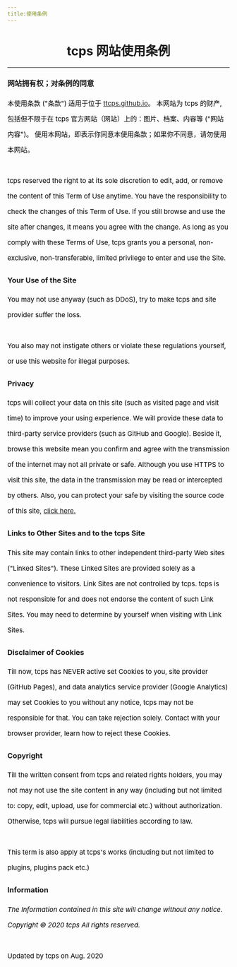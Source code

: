 ```yaml
---
title:使用条例
---
```

<style>
h1 {text-align: center;}
h4 {text-align: center;}
h3 {text-align: center;}
p {text-align: center;}
</style>
<style type="text/css">
  #left{
        text-align:left;
  }
  #right{
        text-align:right;
  }
  #center{
        text-align:center;
  }
  .banner{
                 font-size:12.5px;
                 line-height: 40px;
                 background-color: #f0f0f0;
                 weight: 100%;
                 color: #000000;
                 text-align: center;
  }
  #text{
        line-height: 35px;
        font-size: 15px;
        color:black;
        text-align: left;
</style>
<h1>tcps 网站使用条例</h1>
<hr>
<h3 id="left">网站拥有权；对条例的同意</h3>
<p id="text">本使用条款 ("条款") 适用于位于 <a href="/">ttcps.github.io</a>。 本网站为 tcps 的财产, 包括但不限于在 tcps 官方网站（网站）上的：图片、档案、内容等 ("网站内容")。 使用本网站，即表示你同意本使用条款；如果你不同意，请勿使用本网站。<br><br>tcps reserved the right to at its sole discretion to edit, add, or remove the content of this Term of Use anytime. You have the responsibility to check the changes of this Term of Use. If you still browse and use the site after changes, It means you agree with the change. As long as you comply with these Terms of Use, tcps grants you a personal, non-exclusive, non-transferable, limited privilege to enter and use the Site.</p>
<h3 id="left">Your Use of the Site</h3>
<p id="text">You may not use anyway (such as DDoS), try to make tcps and site provider suffer the loss.<br><br>You also may not instigate others or violate these regulations yourself, or use this website for illegal purposes.</p>
<h3 id="left">Privacy</h3>
<p id="text">tcps will collect your data on this site (such as visited page and visit time) to improve your using experience. We will provide these data to third-party service providers (such as GitHub and Google). Beside it, browse this website mean you confirm and agree with the transmission of the internet may not all private or safe. Although you use HTTPS to visit this site, the data in the transmission may be read or intercepted by others. Also, you can protect your safe by visiting the source code of this site, <a href="/jump/source-code/">click here.</a></p>
<h3 id="left">Links to Other Sites and to the tcps Site</h3>
<p id="text">This site may contain links to other independent third-party Web sites ("Linked Sites"). These Linked Sites are provided solely as a convenience to visitors. Link Sites are not controlled by tcps. tcps is not responsible for and does not endorse the content of such Link Sites. You may need to determine by yourself when visiting with Link Sites.</p>
<h3 id="left">Disclaimer of Cookies</h3>
<p id="text">Till now, tcps has NEVER active set Cookies to you, site provider (GitHub Pages), and data analytics service provider (Google Analytics) may set Cookies to you without any notice, tcps may not be responsible for that. You can take rejection solely. Contact with your browser provider, learn how to reject these Cookies.</p>
<h3 id="left">Copyright</h3>
<p id="text">Till the written consent from tcps and related rights holders, you may not may not use the site content in any way (including but not limited to: copy, edit, upload, use for commercial etc.) without authorization. Otherwise, tcps will pursue legal liabilities according to law.<br><br>This term is also apply at tcps's works (including but not limited to plugins, plugins pack etc.)</p>
<h3 id="left">Information</h3>
<p id="text"><i>The Information contained in this site will change without any notice.<br>Copyright © 2020 tcps All rights reserved.</i><br><br>Updated by tcps on Aug. 2020</p>

